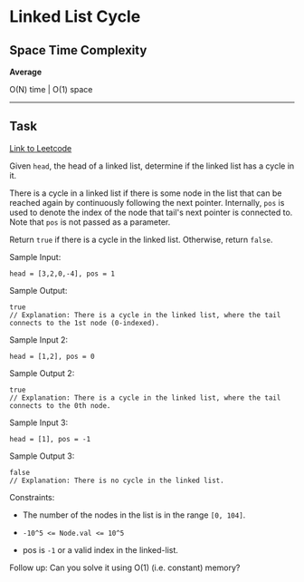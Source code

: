 # Linked List Cycle

## Space Time Complexity

**Average**

O(N) time | O(1) space

---

## Task

[Link to Leetcode](https://leetcode.com/problems/linked-list-cycle/)

Given `head`, the head of a linked list, determine if the linked list has a cycle in it.

There is a cycle in a linked list if there is some node in the list that can be reached again by continuously following the next pointer. Internally, `pos` is used to denote the index of the node that tail's next pointer is connected to. Note that `pos` is not passed as a parameter.

Return `true` if there is a cycle in the linked list. Otherwise, return `false`.

Sample Input:

```
head = [3,2,0,-4], pos = 1
```

Sample Output:

```
true
// Explanation: There is a cycle in the linked list, where the tail connects to the 1st node (0-indexed).
```

Sample Input 2:

```
head = [1,2], pos = 0
```

Sample Output 2:

```
true
// Explanation: There is a cycle in the linked list, where the tail connects to the 0th node.
```

Sample Input 3:

```
head = [1], pos = -1
```

Sample Output 3:

```
false
// Explanation: There is no cycle in the linked list.
```

Constraints:

- The number of the nodes in the list is in the range `[0, 104]`.

- `-10^5 <= Node.val <= 10^5`

- pos is `-1` or a valid index in the linked-list.

Follow up: Can you solve it using O(1) (i.e. constant) memory?
